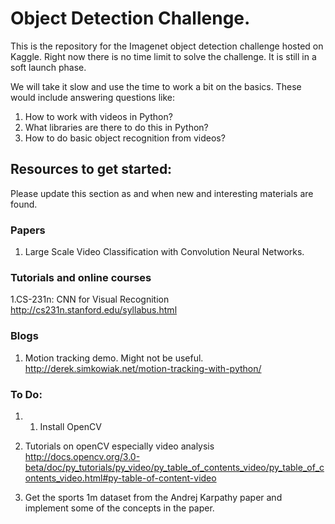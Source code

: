 # Object Detection Challenge. 

This is the repository for the Imagenet object detection challenge hosted on Kaggle. 
Right now there is no time limit to solve the challenge. It is still in a soft launch phase. 

We will take it slow and use the time to work a bit on the basics. These would include answering questions like: 

1. How to work with videos in Python? 
2. What libraries are there to do this in Python? 
3. How to do basic object recognition from videos? 


## Resources to get started: 
Please update this section as and when new and interesting materials are found. 

### Papers
1. Large Scale Video Classification with Convolution Neural Networks.

### Tutorials and online courses
1.CS-231n: CNN for Visual Recognition  http://cs231n.stanford.edu/syllabus.html 

### Blogs
1. Motion tracking demo. Might not be useful.  http://derek.simkowiak.net/motion-tracking-with-python/


### To Do: 
1. 1. Install OpenCV 

2. Tutorials on openCV especially video analysis http://docs.opencv.org/3.0-beta/doc/py_tutorials/py_video/py_table_of_contents_video/py_table_of_contents_video.html#py-table-of-content-video

3. Get the sports 1m dataset from the Andrej Karpathy paper and implement some of the concepts in the paper. 